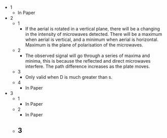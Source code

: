 - 1
	- In Paper
- 2
	- 1
		- If the aerial is rotated in a vertical plane, there will be a changing in the intensity of microwaves detected. There will be a maximum when aerial is vertical, and a minimum when aerial is horizontal. Maximum is the plane of polarisation of the microwaves.
	- 2
		- The observed signal will go through a series of maxima and minima, this is because the reflected and direct microwaves interfere. The path difference increases as the plate moves.
	- 3
		- Only valid when D is much greater than s.
	- 4
		- In Paper
- 3
	- 1
		- In Paper
	- 2
		- In Paper
	- 3
		- 